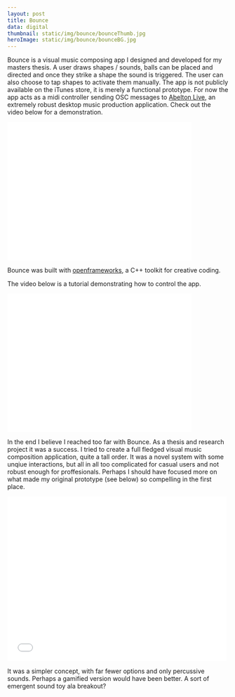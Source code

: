 ```yaml
---
layout: post
title: Bounce
data: digital
thumbnail: static/img/bounce/bounceThumb.jpg
heroImage: static/img/bounce/bounceBG.jpg
---
```


<p>Bounce is a visual music composing app I designed and developed for my masters thesis. A user draws shapes / sounds, balls can be placed and directed and once they strike a shape the sound is triggered. The user can also choose to tap shapes to activate them manually. The app is not publicly available on the iTunes store, it is merely a functional prototype. For now the app acts as a midi controller sending OSC messages to <a class="theme-txt-orange" href="https://www.ableton.com/en/live/new-in-9/">Abelton Live</a>, an extremely robust desktop music production application. Check out the video below for a demonstration.</p>

<div class="video-wrapper">
  <iframe width="420" height="315" src="//www.youtube.com/embed/MgdegK4dZLg" frameborder="0" allowfullscreen></iframe>
</div>

<p>Bounce was built with <a class="theme-txt-orange" href="http://www.openframeworks.cc/">openframeworks</a>, a C++ toolkit for creative coding. </p>

<p>The video below is a tutorial demonstrating how to control the app.</p>

<div class="video-wrapper">
  <iframe width="420" height="315" src="//www.youtube.com/embed/iSnjcxtBIUY" frameborder="0" allowfullscreen></iframe>
</div>

<p>In the end I believe I reached too far with Bounce. As a thesis and research project it was a success. I tried to create a full fledged visual music composition application, quite a tall order. It was a novel system with some unqiue interactions, but all in all too complicated for casual users and not robust enough for proffesionals. Perhaps I should have focused more on what made my original prototype (see below) so compelling in the first place.</p>

<div class="video-wrapper">
  <iframe src="//player.vimeo.com/video/23808797?title=0&amp;byline=0&amp;portrait=0" width="500" height="375" frameborder="0" webkitallowfullscreen mozallowfullscreen allowfullscreen></iframe>
</div>

<p>It was a simpler concept, with far fewer options and only percussive sounds. Perhaps a gamified version would have been better. A sort of emergent sound toy ala breakout?</p>
